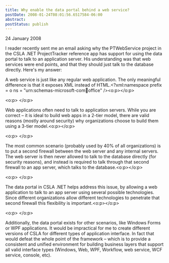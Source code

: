```yaml
---
title: Why enable the data portal behind a web service?
postDate: 2008-01-24T08:01:56.6517584-06:00
abstract: 
postStatus: publish
---
```

24 January 2008

I reader recently sent me an email asking why the PTWebService project in the CSLA .NET ProjectTracker reference app has support for using the data portal to talk to an application server. His understanding was that web services were end points, and that they should just talk to the database directly. Here's my answer:

A web service is just like any regular web application. The only meaningful difference is that it exposes XML instead of HTML.<?xml:namespace prefix = o ns = "urn:schemas-microsoft-com:office:office" /><o:p></o:p>

<o:p>&nbsp;</o:p>

Web applications often need to talk to application servers. While you are correct – it is ideal to build web apps in a 2-tier model, there are valid reasons (mostly around security) why organizations choose to build them using a 3-tier model.<o:p></o:p>

<o:p>&nbsp;</o:p>

The most common scenario (probably used by 40% of all organizations) is to put a second firewall between the web server and any internal servers. The web server is then never allowed to talk to the database directly (for security reasons), and instead is required to talk through that second firewall to an app server, which talks to the database.<o:p></o:p>

<o:p>&nbsp;</o:p>

The data portal in CSLA .NET helps address this issue, by allowing a web application to talk to an app server using several possible technologies. Since different organizations allow different technologies to penetrate that second firewall this flexibility is important.<o:p></o:p>

<o:p>&nbsp;</o:p>

Additionally, the data portal exists for other scenarios, like Windows Forms or WPF applications. It would be impractical for me to create different versions of CSLA for different types of application interface. In fact that would defeat the whole point of the framework – which is to provide a consistent and unified environment for building business layers that support all valid interface types (Windows, Web, WPF, Workflow, web service, WCF service, console, etc).
